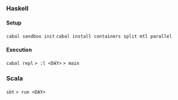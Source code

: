### Haskell

#### Setup

`cabal sandbox init`
`cabal install containers split mtl parallel`

#### Execution

`cabal repl`
`> :l <DAY>`
`> main`

### Scala

`sbt`
`> run <DAY>`
